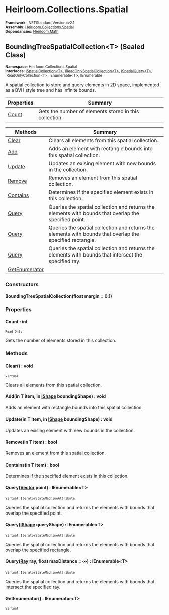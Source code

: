 # Heirloom.Collections.Spatial

<small>**Framework**: .NETStandard,Version=v2.1</small>  
<small>**Assembly**: [Heirloom.Collections.Spatial](../Heirloom.Collections.Spatial/Heirloom.Collections.Spatial.md)</small>  
<small>**Dependancies**: [Heirloom.Math](../Heirloom.Math/Heirloom.Math.md)</small>  

## BoundingTreeSpatialCollection\<T> (Sealed Class)
<small>**Namespace**: Heirloom.Collections.Spatial</sub></small>  
<small>**Interfaces**: [ISpatialCollection\<T>](Heirloom.Collections.Spatial.ISpatialCollection[T].md), [IReadOnlySpatialCollection\<T>](Heirloom.Collections.Spatial.IReadOnlySpatialCollection[T].md), [ISpatialQuery\<T>](Heirloom.Collections.Spatial.ISpatialQuery[T].md), IReadOnlyCollection\<T>, IEnumerable\<T>, IEnumerable</small>  

A spatial collection to store and query elements in 2D space, implemented as a BVH style tree and has infinite bounds.

| Properties            | Summary                                                |
|-----------------------|--------------------------------------------------------|
| [Count](#COU73CA0BBB) | Gets the number of elements stored in this collection. |

| Methods                       | Summary                                                                                                   |
|-------------------------------|-----------------------------------------------------------------------------------------------------------|
| [Clear](#CLE3BB23EF9)         | Clears all elements from this spatial collection.                                                         |
| [Add](#ADDBCD0F225)           | Adds an element with rectangle bounds into this spatial collection.                                       |
| [Update](#UPDD1771A75)        | Updates an exising element with new bounds in the collection.                                             |
| [Remove](#REMF10744DE)        | Removes an element from this spatial collection.                                                          |
| [Contains](#COND0AE797B)      | Determines if the specified element exists in this collection.                                            |
| [Query](#QUEF3BF732)          | Queries the spatial collection and returns the elements with bounds that overlap the specified point.     |
| [Query](#QUEF3BF732)          | Queries the spatial collection and returns the elements with bounds that overlap the specified rectangle. |
| [Query](#QUEF3BF732)          | Queries the spatial collection and returns the elements with bounds that intersect the specified ray.     |
| [GetEnumerator](#GETF1F90828) |                                                                                                           |

### Constructors

#### BoundingTreeSpatialCollection(float margin = 0.1)

### Properties

#### <a name="COU73CA0BBB"></a>Count : int

<small>`Read Only`</small>

Gets the number of elements stored in this collection.

### Methods

#### <a name="CLE4538C554"></a>Clear() : void
<small>`Virtual`</small>

Clears all elements from this spatial collection.

#### <a name="ADD873258A8"></a>Add(in T item, in [IShape](../Heirloom.Math/Heirloom.Math.IShape.md) boundingShape) : void

Adds an element with rectangle bounds into this spatial collection.


#### <a name="UPDC8E3D6DE"></a>Update(in T item, in [IShape](../Heirloom.Math/Heirloom.Math.IShape.md) boundingShape) : void

Updates an exising element with new bounds in the collection.


#### <a name="REM1E1AE509"></a>Remove(in T item) : bool

Removes an element from this spatial collection.


#### <a name="CONC6E9849A"></a>Contains(in T item) : bool

Determines if the specified element exists in this collection.


#### <a name="QUEF49A009C"></a>Query([Vector](../Heirloom.Math/Heirloom.Math.Vector.md) point) : IEnumerable\<T>
<small>`Virtual`, `IteratorStateMachineAttribute`</small>

Queries the spatial collection and returns the elements with bounds that overlap the specified point.


#### <a name="QUEA1C7943F"></a>Query([IShape](../Heirloom.Math/Heirloom.Math.IShape.md) queryShape) : IEnumerable\<T>
<small>`Virtual`, `IteratorStateMachineAttribute`</small>

Queries the spatial collection and returns the elements with bounds that overlap the specified rectangle.


#### <a name="QUEC52C85A8"></a>Query([Ray](../Heirloom.Math/Heirloom.Math.Ray.md) ray, float maxDistance = ∞) : IEnumerable\<T>
<small>`Virtual`, `IteratorStateMachineAttribute`</small>

Queries the spatial collection and returns the elements with bounds that intersect the specified ray.


#### <a name="GETDDD17E2E"></a>GetEnumerator() : IEnumerator\<T>
<small>`Virtual`</small>

